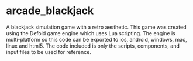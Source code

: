 # arcade_blackjack
A blackjack simulation game with a retro aesthetic. This game was created using the Defold game engine which uses Lua scripting. The engine is multi-platform so this code can be exported to ios, android, windows, mac, linux and html5. The code included is only the scripts, components, and input files to be used for reference.

